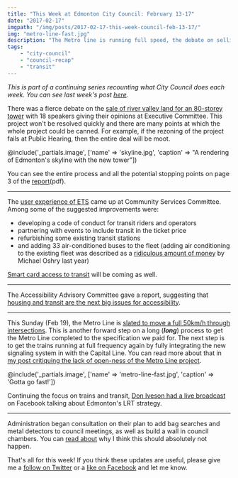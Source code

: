 ```yaml
---
title: "This Week at Edmonton City Council: February 13-17"
date: "2017-02-17"
imgpath: "/img/posts/2017-02-17-this-week-council-feb-13-17/"
img: "metro-line-fast.jpg"
description: "The Metro line is running full speed, the debate on selling river valley land, and ETS user experience were all topics this week"
tags: 
    - "city-council"
    - "council-recap"
    - "transit"
---
```


*This is part of a continuing series recounting what City Council does each week. You can see last week's post [here](/blog/2017/02/03/this-week-city-council-feb-6-feb-10/).*

There was a fierce debate on the [sale of river valley land for an 80-storey tower](http://edmontonjournal.com/business/commercial-real-estate/edmonton-planners-back-new-plan-to-sell-marginal-parkland-for-80-storey-tower)
with 18 speakers giving their opinions at Executive Committee. This project won't be resolved quickly and there are many
points at which the whole project could be canned. For example, if the rezoning of the project fails at Public Hearing,
then the entire deal will be moot.

@include('_partials.image', ['name' => 'skyline.jpg', 'caption' => "A rendering of Edmonton's skyline with the new tower"])

You can see the entire process and all the potential stopping points on page 3 of the [report](/pdf/2017-02-17-this-week-council-feb-13-17/sale-of-land-report.pdf)(pdf).

---

The [user experience of ETS](http://www.metronews.ca/news/edmonton/2017/02/10/user-experience-key-to-improving-edmonton-transit-report.html) came up at Community Services Committee.
Among some of the suggested improvements were: 

* developing a code of conduct for transit riders and operators
* partnering with events to include transit in the ticket price
* refurbishing some existing transit stations
* and adding 33 air-conditioned buses to the fleet (adding air conditioning to the existing fleet was described as a [ridiculous amount of money](http://globalnews.ca/news/2305847/adding-air-conditioning-to-ets-buses-a-no-go-says-one-edmonton-councillor/) by Michael Oshry last year)

[Smart card access to transit](http://www.cbc.ca/news/canada/edmonton/fare-payment-edmonton-transit-1.3981103) will be coming as well.


--- 

The Accessibility Advisory Committee gave a report, suggesting that [housing and transit are the next big issues for accessibility](http://www.metronews.ca/news/edmonton/2017/02/13/accessibility-advisory-committee-releases-annual-review-.html).

---

This Sunday (Feb 19), the Metro Line is [slated to move a full 50km/h through intersections](http://edmontonjournal.com/news/local-news/metro-line-set-to-speed-up-after-restrictions-lifted-for-intersections).
This is another forward step on a long (**_long_**) process to get the Metro Line completed to the specification we paid for.
The next step is to get the trains running at full frequency again by fully integrating the new signaling system in with
the Capital Line. You can read more about that in [my post critiquing the lack of open-ness of the Metro Line project](/blog/2016/08/31/metro-line-is-black-box-governance/).

@include('_partials.image', ['name' => 'metro-line-fast.jpg', 'caption' => 'Gotta go fast!'])

Continuing the focus on trains and transit, [Don Iveson had a live broadcast](https://www.facebook.com/doniveson/videos/1462835807069169/)
on Facebook talking about Edmonton's LRT strategy.
 
---

Administration began consultation on their plan to add bag searches and metal detectors to council meetings, as well as
build a wall in council chambers. You can [read about](/blog/2017/02/16/keep-metal-detectors-bag-searches-out-of-city-hall) why I think this should absolutely not happen.

That's all for this week! If you think these updates are useful, please give me a [follow on Twitter](https://twitter.com/troypavlek)
or a [like on Facebook](https://facebook.com/TroyPavlekWard11) and let me know.

